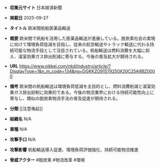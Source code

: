 - **収集元サイト**
日本経済新聞

- **掲載日**
2025-09-27

- **タイトル**
欧米間帆船医薬品輸送

- **概要**
欧米間で帆船を活用した医薬品輸送が進展している。脱炭素社会の実現に向けて環境負荷低減を目指し、従来の航空輸送やトラック輸送に代わる持続可能な物流手段として注目されている。帆船輸送は燃料消費を大幅に抑え、温室効果ガス排出削減に寄与する。今後の普及拡大が期待される。

- **URL**
https://www.nikkei.com/nkd/industry/article/?DisplayType=1&n_m_code=134&ng=DGKKZO91579250X20C25A9BZ0000

- **備考**
欧米間の帆船輸送は環境負荷低減を主目的とし、燃料消費削減と温室効果ガス排出抑制に効果的である。今後の物流業界における持続可能性向上に寄与し、類似の脱炭素物流手法の普及促進が期待される。

- **分類**
[[注意喚起]]

- **組織名**
N/A

- **業種**
N/A

- **攻撃手口**
N/A

- **攻撃影響**
帆船輸送導入促進、環境負荷評価強化、持続可能物流推進

- **脅威アクター**
#脱炭素 #物流改革 #環境
